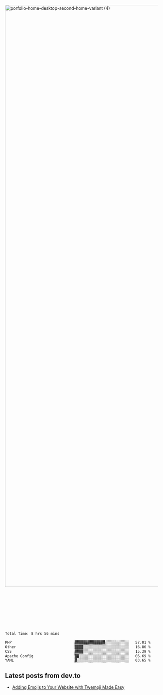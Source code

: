 <img width="1920" alt="porfolio-home-desktop-second-home-variant (4)" src="https://user-images.githubusercontent.com/44812120/231556360-1ee1d327-1a45-4bda-a93d-dd32a34149e4.png">
 
 
 
 
 
 <br><br><br><br><br><br><br>
<!--START_SECTION:waka-->

```txt
Total Time: 8 hrs 56 mins

PHP                             ▓▓▓▓▓▓▓▓▓▓▓▓▓▓░░░░░░░░░░░   57.01 %
Other                           ▓▓▓▓░░░░░░░░░░░░░░░░░░░░░   16.86 %
CSS                             ▓▓▓▓░░░░░░░░░░░░░░░░░░░░░   15.39 %
Apache Config                   ▓▓░░░░░░░░░░░░░░░░░░░░░░░   06.69 %
YAML                            ▓░░░░░░░░░░░░░░░░░░░░░░░░   03.65 %
```

<!--END_SECTION:waka-->

## Latest posts from dev.to
<!-- MEDIUM-STORY-LIST:START -->
- [Adding Emojis to Your Website with Twemoji Made Easy](https://dev.to/danielsebesta/adding-emojis-to-your-website-with-twemoji-made-easy-mc8)
<!-- MEDIUM-STORY-LIST:END -->

